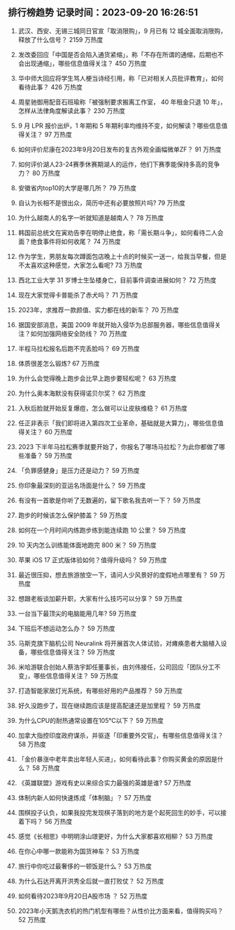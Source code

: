 
## 排行榜趋势 记录时间：2023-09-20 16:26:51
  
  1. 武汉、西安、无锡三城同日官宣「取消限购」，9 月已有 12 城全面取消限购，释放了什么信号？ 2159 万热度
    
  2. 发改委回应「中国是否会陷入通货紧缩」，称「不存在所谓的通缩，后期也不会出现通缩」，哪些信息值得关注？ 450 万热度
    
  3. 华中师大回应将学生骂人梗当诗经引用，称「已对相关人员批评教育」，如何看待此事？ 426 万热度
    
  4. 周星驰御用配音石班瑜称「被强制要求搬离工作室， 40 年租金只退 10 年」，怎样从法律角度解读此事？ 230 万热度
    
  5. 9 月 LPR 报价出炉，1 年期和 5 年期利率均维持不变，如何解读？哪些信息值得关注？ 97 万热度
    
  6. 如何评价尼康在2023年9月20日发布的复古外观全画幅微单ZF？ 91 万热度
    
  7. 如何评价湖人23-24赛季休赛期湖人的运作，他们下赛季能保持多高的竞争力？ 80 万热度
    
  8. 安徽省内top10的大学是哪几所？ 79 万热度
    
  9. 自认为长相不是很出众，简历中还有必要放照片吗? 79 万热度
    
  10. 为什么越南人的名字一听就知道是越南人？ 78 万热度
    
  11. 韩国前总统文在寅劝告李在明停止绝食，称「需长期斗争」，如何看待二人会面？绝食事件将如何收尾？ 74 万热度
    
  12. 作为学生，男朋友每次蹲面包店晚上十点的时候买一送一，给我当早餐，但是不太喜欢这种感觉，大家怎么看呢? 73 万热度
    
  13. 西北工业大学 31 岁博士生坠楼身亡，目前事件调查进展如何？ 72 万热度
    
  14. 现在大家觉得卡普能杀了赤犬吗？ 71 万热度
    
  15. 2023年，求推荐一款颜值、实力都在线的新车？ 70 万热度
    
  16. 据国安部消息，美国 2009 年就开始入侵华为总部服务器，哪些信息值得关注？如何加强网络安全防线？ 70 万热度
    
  17. 半程马拉松报名后跑不完丢脸吗？ 69 万热度
    
  18. 体质很差怎么锻炼? 67 万热度
    
  19. 为什么会觉得晚上跑步会比早上跑步要轻松呢？ 63 万热度
    
  20. 为什么奥本海默没有获得诺贝尔奖？ 62 万热度
    
  21. 入秋后脸就开始反复爆痘，怎么做可以让皮肤维稳？ 61 万热度
    
  22. 任正非表示「我们即将进入第四次工业革命，基础就是大算力」，哪些信息值得关注？ 60 万热度
    
  23. 2023 下半年马拉松赛季就要开始了，你报名了哪场马拉松？为此你都做了哪些准备？ 59 万热度
    
  24. 「负罪感健身」是压力还是动力？ 59 万热度
    
  25. 你印象最深刻的亚运名场面是什么？ 59 万热度
    
  26. 有没有一首歌是你听了无数遍的，留下歌名我去听一下？ 59 万热度
    
  27. 跑步的时候该怎么保护膝盖？ 59 万热度
    
  28. 如何在一个月时间内练跑步练到能连续跑 10 公里？ 59 万热度
    
  29. 10 天内怎么训练能体面地跑完 800 米？ 59 万热度
    
  30. 苹果 iOS 17 正式版体验如何？值得升级吗？ 59 万热度
    
  31. 最近很压抑，想去旅游放空一下，请问人少风景好的度假地点哪里有？ 59 万热度
    
  32. 想跟老板谈加薪升职，大家有什么技巧可以分享？ 59 万热度
    
  33. 一台当下最顶尖的电脑能用几年? 59 万热度
    
  34. 下班后不想运动怎么办？ 59 万热度
    
  35. 马斯克旗下脑机公司 Neuralink 将开展首次人体试验，对瘫痪患者大脑植入设备，哪些信息值得关注？ 59 万热度
    
  36. 米哈游联合创始人蔡浩宇卸任董事长，由刘伟接任，公司回应「团队分工不变」，哪些信息值得关注？ 59 万热度
    
  37. 打造智能家居灯光系统，有哪些好用的产品推荐？ 59 万热度
    
  38. 好久没跑步了，现在继续跑应该是提高配速还是加里程？ 59 万热度
    
  39. 为什么CPU的耐热通常设置在105℃以下？ 59 万热度
    
  40. 加拿大指控印度政府谋杀，并驱逐「印重要外交官」，有哪些信息值得关注？ 58 万热度
    
  41. 「金价暴涨中老年卖出年轻人买进」，如何看待此事？你购买黄金的原因是什么？ 58 万热度
    
  42. 《英雄联盟》游戏有史以来综合实力最强的英雄是谁? 57 万热度
    
  43. 体制内新人如何快速炼成「体制脑」？ 57 万热度
    
  44. 围棋投子认负，如果我投完发现棋子落到的地方是个起死回生的妙手，可以接着下吗？ 56 万热度
    
  45. 感觉《长相思》中明明涂山璟更好，为什么大家都喜欢相柳？ 53 万热度
    
  46. 在你心中哪一款能称为国货神车？ 53 万热度
    
  47. 旅行中你吃过最奢侈的一顿饭是什么？ 53 万热度
    
  48. 为什么石达开离开洪秀全后就一直打败仗？ 52 万热度
    
  49. 如何看待2023年9月20日A股市场 ？ 52 万热度
    
  50. 2023年小天鹅洗衣机的热门机型有哪些？从性价比方面来看，值得购买吗？ 52 万热度
    